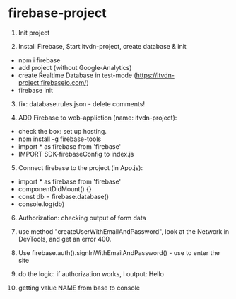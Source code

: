 # firebase-project

1. Init project

2. Install Firebase, Start itvdn-project, create database & init

* npm i firebase
* add project (without Google-Analytics)
* create Realtime Database in test-mode (https://itvdn-project.firebaseio.com/)
* firebase init

3. fix: database.rules.json - delete comments!

4. ADD Firebase to web-appliction (name: itvdn-project):
* check the box: set up hosting.
* npm install -g firebase-tools
* import * as firebase from 'firebase'
* IMPORT SDK-firebaseConfig to index.js

5. Connect firebase to the project (in App.js):
* import * as firebase from 'firebase'
* componentDidMount() {}
* const db = firebase.database()
* console.log(db)

6. Authorization: checking output of form data

7. use method "createUserWithEmailAndPassword", look at the Network in DevTools, and get an error 400.

8. Use firebase.auth().signInWithEmailAndPassword() - use to enter the site

9. do the logic: if authorization works, I output: Hello

10. getting value NAME from base to console